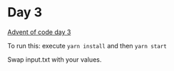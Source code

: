 # Day 3
[Advent of code day 3](https://adventofcode.com/2020/day/3)

To run this: execute `yarn install` and then `yarn start`

Swap input.txt with your values. 